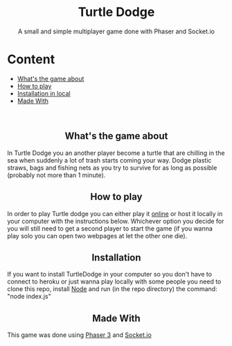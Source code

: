 <h1 align="center">Turtle Dodge</h1>
<p align="center">A small and simple multiplayer game done with Phaser and Socket.io</p>
<h1>Content</h1>
<ul>
 <li><a href="#info">What's the game about<a/></li>
  <li><a href="#how">How to play<a/></li>
 <li><a href="#insta">Installation in local<a/></li>
 <li><a href="#made">Made With<a/></li>
</ul>
<br>
<h2 align="center" id="info">What's the game about</h2>
<p>In Turtle Dodge you an another player become a turtle that are chilling in the sea when suddenly a lot of trash starts coming your way. Dodge plastic straws, bags and fishing nets as you try to survive for as long as possible (probably not more than 1 minute). </p>
<h2 align="center" id="how">How to play</h2>
<p>In order to play Turtle dodge you can either play it <a href="https://turtledodge.herokuapp.com/">online</a> or host it locally in your computer with the instructions below. Whichever option you decide for you will still need to get a second player to start the game (if you wanna play solo you can open two webpages at let the other one die).  
<h2 align="center" id="insta">Installation</h2>
<p>If you want to install TurtleDodge in your computer so you don't have to connect to heroku or just wanna play locally with some people you need to clone this repo, install <a href="https://nodejs.org/en/download/">Node</a> and run (in the repo directory) the command: "node index.js"</p>
<h2 align="center" id="made">Made With</h2>
<p>This game was done using <a href="http://phaser.io/">Phaser 3</a> and <a href="https://socket.io/">Socket.io</a></p>
